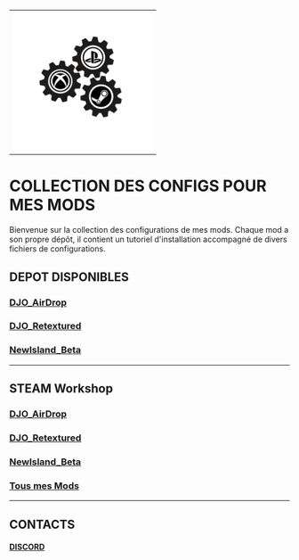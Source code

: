
<table style="width: 100%;">
  <tr>
    <td>
      <img src="logo_acss.gif" width="250" height="250">
    </td>
  </tr>
</table>

# COLLECTION DES CONFIGS POUR MES MODS
Bienvenue sur la collection des configurations de mes mods. Chaque mod a son propre dépôt, il contient un tutoriel d'installation accompagné de divers fichiers de configurations.

## DEPOT DISPONIBLES

### [DJO_AirDrop](https://github.com/Djolehaineux/DJO_AirDrop)
### [DJO_Retextured](https://github.com/Djolehaineux/DJO_Retextured)
### [NewIsland_Beta](https://github.com/Djolehaineux/New-Island)

---
## STEAM Workshop
### [DJO_AirDrop](https://steamcommunity.com/sharedfiles/filedetails/?id=3384470777)
### [DJO_Retextured](https://steamcommunity.com/sharedfiles/filedetails/?id=3047075708)
### [NewIsland_Beta](https://steamcommunity.com/sharedfiles/filedetails/?id=3418113928)

### [Tous mes Mods](https://steamcommunity.com/profiles/76561198954185886/myworkshopfiles/?p=1)

---
## CONTACTS
#### [DISCORD](https://discord.gg/UXNKcxApkU)
